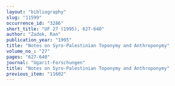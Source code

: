```yaml
---
layout: "bibliography"
slug: "11599"
occurrence_id: "3286"
short_title: "UF 27 (1995), 627-640"
author: "Zadok, Ran"
publication_year: "1995"
title: "Notes on Syro-Palestinian Toponymy and Anthroponymy"
volume_no_: "27"
pages: "627-640"
journal: "Ugarit-Forschungen"
title: "Notes on Syro-Palestinian Toponymy and Anthroponymy"
previous_item: "11602"
---
```


